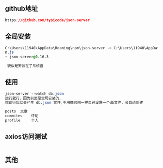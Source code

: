 

## github地址

```css
https://github.com/typicode/json-server
```



## 全局安装

```css
C:\Users\11940\AppData\Roaming\npm\json-server -> C:\Users\11940\AppData\Roaming\npm\node_modules\json-server\lib\cli\bi
n.js
+ json-server@0.16.3
    
 貌似是安装在了系统盘
```

## 使用

```css
json-server --watch db.json
运行就行，因为前面是全局安装的，
你运行后就会产生 db.json 文件,不用像官网一样自己设置一个db文件，会自动创建

posts  文章
commites	评论
profile		个人
```

## axios访问测试

```css

```



## 其他

```css

```









